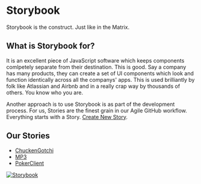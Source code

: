 # Storybook

Storybook is the construct. Just like in the Matrix.

## What is Storybook for?

It is an excellent piece of JavaScript software which keeps components comlpetely separate from their destination. This is good. Say a company has many products, they can create a set of UI components which look and function identically across all the companys' apps. This is used brilliantly by folk like Atlassian and Airbnb and in a really crap way by thousands of others. You know who you are.

Another approach is to use Storybook is as part of the development process. For us, Stories are the finest grain in our Agile GitHub workflow. Everything starts with a Story. [Create New Story](https://github.com/listingslab-software/storybook/issues/new/choose).

## Our Stories

- [ChuckenGotchi](./src/components/ChuckenGotchi)
- [MP3](./src/components/MP3)
- [PokerClient](./src/components/PokerClient)

[![Storybook](https://cdn.jsdelivr.net/gh/storybookjs/brand@master/badge/badge-storybook.svg)](https://storybook.listingslab.com)
